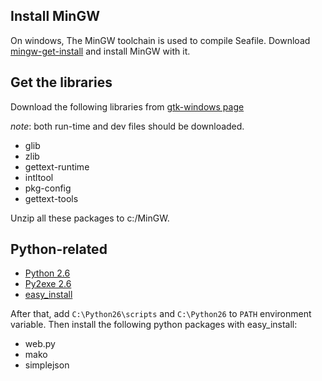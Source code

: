 ## Install MinGW

On windows, The MinGW toolchain is used to compile Seafile. Download [mingw-get-install](http://sourceforge.net/projects/mingw/files/Automated%20MinGW%20Installer/mingw-get-inst) and install MinGW with it.

## Get the libraries 

Download the following libraries from [gtk-windows page](http://www.gtk.org/download/win32.php)

*note*: both run-time and dev files should be downloaded.

+ glib 
+ zlib 
+ gettext-runtime 
+ intltool 
+ pkg-config 
+ gettext-tools

Unzip all these packages to c:/MinGW. 

## Python-related

+ [Python 2.6](http://www.python.org/ftp/python/2.6/python-2.6.msi)
+ [Py2exe 2.6](http://sourceforge.net/projects/py2exe/files/py2exe/0.6.9/py2exe-0.6.9.win32-py2.6.exe/download)
+ [easy_install](http://pypi.python.org/packages/2.6/s/setuptools/setuptools-0.6c11.win32-py2.6.exe#md5=1509752c3c2e64b5d0f9589aafe053dc)

After that, add `C:\Python26\scripts` and `C:\Python26` to `PATH` environment variable. Then install the following python packages with easy_install:

+ web.py
+ mako
+ simplejson